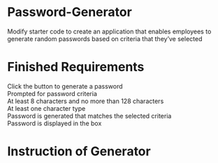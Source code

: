 # Password-Generator
Modify starter code to create an application that enables employees to generate random passwords based on criteria that they’ve selected

# Finished Requirements
Click the button to generate a password\
Prompted for password criteria\
At least 8 characters and no more than 128 characters\
At least one character type\
Password is generated that matches the selected criteria\
Password is displayed in the box

# Instruction of Generator

